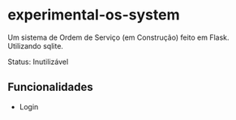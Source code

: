 #  experimental-os-system
Um sistema de Ordem de Serviço (em Construção) feito em Flask. Utilizando sqlite.

Status: Inutilizável

## Funcionalidades
- Login